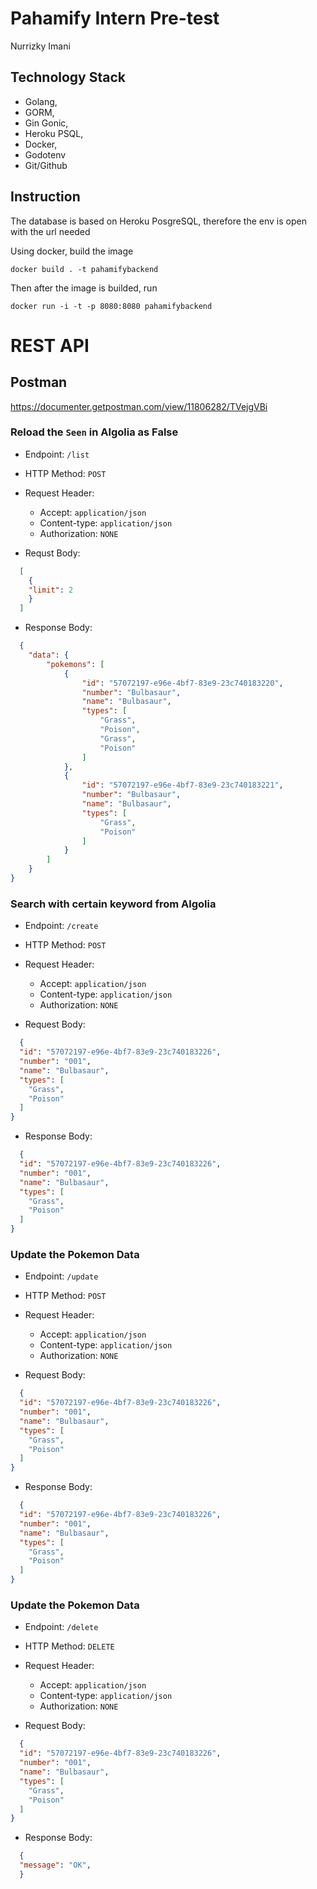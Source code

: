 

# Pahamify Intern Pre-test
Nurrizky Imani 

##  Technology Stack 
 * Golang,
 * GORM, 
 * Gin Gonic,
 * Heroku PSQL, 
 * Docker,
 * Godotenv
 * Git/Github

## Instruction

The database is based on Heroku PosgreSQL, therefore the env is open with the url needed 

Using docker, build the image 
```
docker build . -t pahamifybackend
```

Then after the image is builded, run 
```
docker run -i -t -p 8080:8080 pahamifybackend

```

# REST API

## Postman 

https://documenter.getpostman.com/view/11806282/TVejgVBi

### Reload the `Seen` in Algolia as False 
* Endpoint: `/list`
* HTTP Method: `POST`
* Request Header:
    * Accept: `application/json`
    * Content-type: `application/json`
    * Authorization: `NONE`

* Requst Body:
```json
  [
    {
    "limit": 2
    }
  ] 
  ```
  
* Response Body:
```json
  {
    "data": {
        "pokemons": [
            {
                "id": "57072197-e96e-4bf7-83e9-23c740183220",
                "number": "Bulbasaur",
                "name": "Bulbasaur",
                "types": [
                    "Grass",
                    "Poison",
                    "Grass",
                    "Poison"
                ]
            },
            {
                "id": "57072197-e96e-4bf7-83e9-23c740183221",
                "number": "Bulbasaur",
                "name": "Bulbasaur",
                "types": [
                    "Grass",
                    "Poison"
                ]
            }
        ]
    }
}
  ```

### Search with certain keyword from Algolia
* Endpoint: `/create`
* HTTP Method: `POST`
* Request Header:
    * Accept: `application/json`
    * Content-type: `application/json`
    * Authorization: `NONE`
  
* Request Body:
```json
  {
  "id": "57072197-e96e-4bf7-83e9-23c740183226",
  "number": "001",
  "name": "Bulbasaur",
  "types": [
    "Grass",
    "Poison"
  ]
}

  ```

* Response Body:
```json
  {
  "id": "57072197-e96e-4bf7-83e9-23c740183226",
  "number": "001",
  "name": "Bulbasaur",
  "types": [
    "Grass",
    "Poison"
  ]
}

  ```


### Update the Pokemon Data
* Endpoint: `/update`
* HTTP Method: `POST`
* Request Header:
    * Accept: `application/json`
    * Content-type: `application/json`
    * Authorization: `NONE`
  
* Request Body:
```json
  {
  "id": "57072197-e96e-4bf7-83e9-23c740183226",
  "number": "001",
  "name": "Bulbasaur",
  "types": [
    "Grass",
    "Poison"
  ]
}

  ```

* Response Body:
```json
  {
  "id": "57072197-e96e-4bf7-83e9-23c740183226",
  "number": "001",
  "name": "Bulbasaur",
  "types": [
    "Grass",
    "Poison"
  ]
}
```

### Update the Pokemon Data
* Endpoint: `/delete`
* HTTP Method: `DELETE`
* Request Header:
    * Accept: `application/json`
    * Content-type: `application/json`
    * Authorization: `NONE`
  
* Request Body:
```json
  {
  "id": "57072197-e96e-4bf7-83e9-23c740183226",
  "number": "001",
  "name": "Bulbasaur",
  "types": [
    "Grass",
    "Poison"
  ]
}

  ```

* Response Body:
```json
  {
  "message": "OK",
  }

  ```